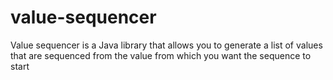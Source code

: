 # value-sequencer
Value sequencer is a Java library that allows you to generate a list of values that are sequenced from the value from which you want the sequence to start
